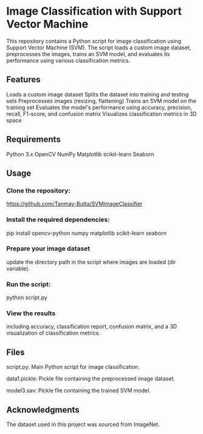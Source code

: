 

# Image Classification with Support Vector Machine 


This repository contains a Python script for image classification using Support Vector Machine (SVM). The script loads a custom image dataset, preprocesses the images, trains an SVM model, and evaluates its performance using various classification metrics.

## Features
Loads a custom image dataset
Splits the dataset into training and testing sets
Preprocesses images (resizing, flattening)
Trains an SVM model on the training set
Evaluates the model's performance using accuracy, precision, recall, F1-score, and confusion matrix
Visualizes classification metrics in 3D space

## Requirements
Python 3.x
OpenCV
NumPy
Matplotlib
scikit-learn
Seaborn
## Usage
### Clone the repository:

https://github.com/Tanmay-Butta/SVMImageClassifier

### Install the required dependencies:


pip install opencv-python numpy matplotlib scikit-learn seaborn

### Prepare your image dataset
 update the directory path in the script where images are loaded (dir variable).

### Run the script:
python script.py

### View the results 
including accuracy, classification report, confusion matrix, and a 3D visualization of classification metrics.

## Files
script.py: Main Python script for image classification.

data1.pickle: Pickle file containing the preprocessed image dataset.

model3.sav: Pickle file containing the trained SVM model.

## Acknowledgments
The dataset used in this project was sourced from ImageNet.



